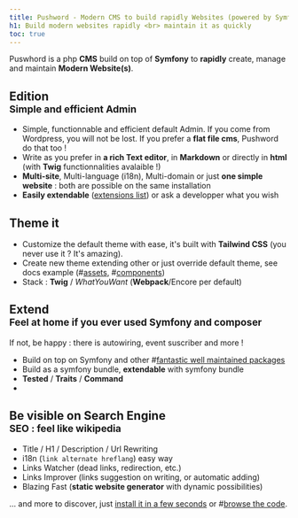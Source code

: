 ```yaml
---
title: Pushword - Modern CMS to build rapidly Websites (powered by Symfony)
h1: Build modern websites rapidly <br> maintain it as quickly
toc: true
---
```


Puswhord is a php **CMS** build on top of **Symfony** to **rapidly** create, manage and maintain **Modern Website(s)**.

## **Edition** <br><small>Simple and efficient Admin </small>

- Simple, functionnable and efficient default Admin. If you come from Wordpress, you will not be lost.
  If you prefer a **flat file cms**, Pushword do that too !
- Write as you prefer in **a rich Text editor**, in **Markdown** or directly in **html** (with **Twig** functionnalities avalaible !)
- **Multi-site**, Multi-language (i18n), Multi-domain or just **one simple website** : both are possible on the same installation
- **Easily extendable** ([extensions list](/extensions)) or ask a developper what you wish

## **Theme it**

- Customize the default theme with ease, it's built with **Tailwind CSS** (you never use it ? It's amazing).
- Create new theme extending other or just override default theme, see docs example (#[assets](https://github.com/Pushword/Pushword/tree/main/packages/docs), #[components](https://github.com/Pushword/Pushword/tree/main/packages/skeleton/templates/pushword.piedweb.com))
- Stack : **Twig** / _WhatYouWant_ (**Webpack**/Encore per default)

## **Extend** <br><small>Feel **at home** if you ever used Symfony and composer</small>

If not, be happy : there is autowiring, event suscriber and more !

- Build on top on Symfony and other #[fantastic well maintained packages](https://raw.githubusercontent.com/Pushword/Pushword/main/composer.json)
- Build as a symfony bundle, **extendable** with symfony bundle
- **Tested** / **Traits** / **Command**
-

## Be visible on Search Engine<br> <small>**SEO** : feel like **wikipedia**</small>

- Title / H1 / Description / Url Rewriting
- i18n (`link alternate hreflang`) easy way
- Links Watcher (dead links, redirection, etc.)
- Links Improver (links suggestion on writing, or automatic adding)
- Blazing Fast (**static website generator** with dynamic possibilities)

... and more to discover, just [install it in a few seconds](/installation) or #[browse the code](https://github.com/Pushword/Pushword).
